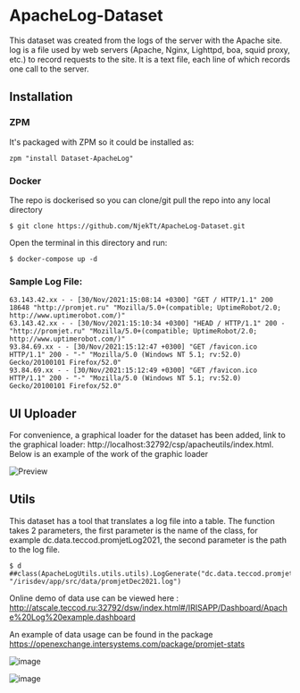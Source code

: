 # ApacheLog-Dataset
This dataset was created from the logs of the server with the Apache site. log is a file used by web servers (Apache, Nginx, Lighttpd, boa, squid proxy, etc.) to record requests to the site. It is a text file, each line of which records one call to the server.

## Installation 

### ZPM
It's packaged with ZPM so it could be installed as:
```
zpm "install Dataset-ApacheLog"
```

### Docker
The repo is dockerised so you can  clone/git pull the repo into any local directory

```
$ git clone https://github.com/NjekTt/ApacheLog-Dataset.git
```

Open the terminal in this directory and run:

```
$ docker-compose up -d
```

### Sample Log File:

```
63.143.42.xx - - [30/Nov/2021:15:08:14 +0300] "GET / HTTP/1.1" 200 18648 "http://promjet.ru" "Mozilla/5.0+(compatible; UptimeRobot/2.0; http://www.uptimerobot.com/)"
63.143.42.xx - - [30/Nov/2021:15:10:34 +0300] "HEAD / HTTP/1.1" 200 - "http://promjet.ru" "Mozilla/5.0+(compatible; UptimeRobot/2.0; http://www.uptimerobot.com/)"
93.84.69.xx - - [30/Nov/2021:15:12:47 +0300] "GET /favicon.ico HTTP/1.1" 200 - "-" "Mozilla/5.0 (Windows NT 5.1; rv:52.0) Gecko/20100101 Firefox/52.0"
93.84.69.xx - - [30/Nov/2021:15:12:49 +0300] "GET /favicon.ico HTTP/1.1" 200 - "-" "Mozilla/5.0 (Windows NT 5.1; rv:52.0) Gecko/20100101 Firefox/52.0"
```
## UI Uploader

For convenience, a graphical loader for the dataset has been added, link to the graphical loader: http://localhost:32792/csp/apacheutils/index.html.
Below is an example of the work of the graphic loader


![Preview](https://user-images.githubusercontent.com/47400570/149420448-10cc6705-c6e4-4945-93a7-2630cddaaa9e.gif)

## Utils

This dataset has a tool that translates a log file into a table. The function takes 2 parameters, the first parameter is the name of the class, for example dc.data.teccod.promjetLog2021, the second parameter is the path to the log file.

```
$ d ##class(ApacheLogUtils.utils.utils).LogGenerate("dc.data.teccod.promjetLog2021", "/irisdev/app/src/data/promjetDec2021.log")
```

Online demo of data use can be viewed here :
http://atscale.teccod.ru:32792/dsw/index.html#/IRISAPP/Dashboard/Apache%20Log%20example.dashboard

An example of data usage can be found in the package 
https://openexchange.intersystems.com/package/promjet-stats

![image](https://user-images.githubusercontent.com/47400570/148698770-5fea5b7d-f109-4da3-9997-a42a053f6767.png)

![image](https://user-images.githubusercontent.com/47400570/148698957-4e9e25a5-f1fc-4f62-833a-f6c7b2310935.png)

